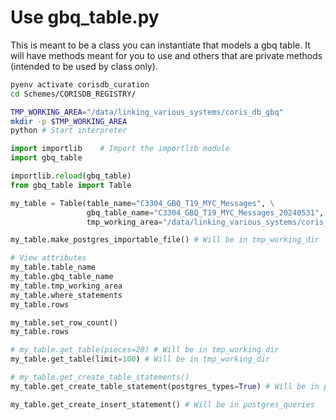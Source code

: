 # Use gbq_table.py

This is meant to be a class you can instantiate that models a gbq table. It will have methods meant for you to use and others that are private methods (intended to be used by class only).

```bash
pyenv activate corisdb_curation
cd Schemes/CORISDB_REGISTRY/

TMP_WORKING_AREA="/data/linking_various_systems/coris_db_gbq"
mkdir -p $TMP_WORKING_AREA
python # Start interpreter
```

```python
import importlib    # Import the importlib module
import gbq_table

importlib.reload(gbq_table)
from gbq_table import Table

my_table = Table(table_name="C3304_GBQ_T19_MYC_Messages", \
                 gbq_table_name="C3304_GBQ_T19_MYC_Messages_20240531", \
                 tmp_working_area="/data/linking_various_systems/coris_db_gbq")

my_table.make_postgres_importable_file() # Will be in tmp_working_dir

# View attributes
my_table.table_name
my_table.gbq_table_name
my_table.tmp_working_area
my_table.where_statements
my_table.rows

my_table.set_row_count()
my_table.rows

# my_table.get_table(pieces=20) # Will be in tmp_working_dir
my_table.get_table(limit=100) # Will be in tmp_working_dir

# my_table.get_create_table_statements()
my_table.get_create_table_statement(postgres_types=True) # Will be in postgres_queries

my_table.get_create_insert_statement() # Will be in postgres_queries



```